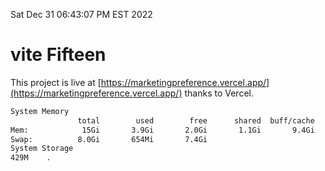 Sat Dec 31 06:43:07 PM EST 2022

# vite Fifteen


This project is live at [https://marketingpreference.vercel.app/](https://marketingpreference.vercel.app/) thanks to Vercel.

```bash
System Memory
               total        used        free      shared  buff/cache   available
Mem:            15Gi       3.9Gi       2.0Gi       1.1Gi       9.4Gi         9Gi
Swap:          8.0Gi       654Mi       7.4Gi
System Storage
429M	.
```
